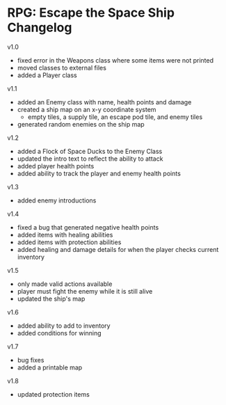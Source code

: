 # RPG: Escape the Space Ship Changelog
v1.0
- fixed error in the Weapons class where some items were not printed
- moved classes to external files
- added a Player class

v1.1
- added an Enemy class with name, health points and damage
- created a ship map on an x-y coordinate system
    - empty tiles, a supply tile, an escape pod tile, and enemy tiles
- generated random enemies on the ship map

v1.2
- added a Flock of Space Ducks to the Enemy Class
- updated the intro text to reflect the ability to attack
- added player health points
- added ability to track the player and enemy health points

v1.3
- added enemy introductions

v1.4
- fixed a bug that generated negative health points
- added items with healing abilities
- added items with protection abilities
- added healing and damage details for when the player checks current inventory

v1.5
- only made valid actions available
- player must fight the enemy while it is still alive
- updated the ship's map

v1.6
- added ability to add to inventory
- added conditions for winning

v1.7
- bug fixes
- added a printable map

v1.8
- updated protection items
